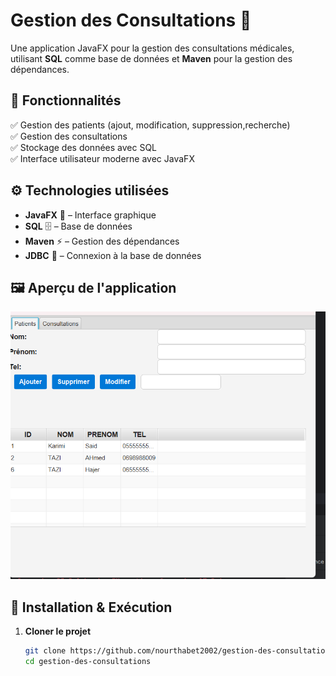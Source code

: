 # Gestion des Consultations 🏥  

Une application JavaFX pour la gestion des consultations médicales, utilisant **SQL** comme base de données et **Maven** pour la gestion des dépendances.  

## 📌 Fonctionnalités  
✅ Gestion des patients (ajout, modification, suppression,recherche)  
✅ Gestion des consultations  
✅ Stockage des données avec SQL  
✅ Interface utilisateur moderne avec JavaFX  

## ⚙️ Technologies utilisées  
- **JavaFX** 🎨 – Interface graphique  
- **SQL** 🗄️ – Base de données  
- **Maven** ⚡ – Gestion des dépendances  
- **JDBC** 🔗 – Connexion à la base de données  
## 🖼️ Aperçu de l'application  
![Interface de l'application](screenshots/interface.png)

## 🚀 Installation & Exécution  
1. **Cloner le projet**  
   ```bash
   git clone https://github.com/nourthabet2002/gestion-des-consultations.git
   cd gestion-des-consultations
